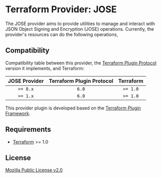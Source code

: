 # Terraform Provider: JOSE

The JOSE provider aims to provide utilities to manage and interact with JSON Object Signing and Encryption (JOSE) operations. Currently, the provider's resources can do the following operations,



## Compatibility

Compatibility table between this provider, the [Terraform Plugin Protocol](https://www.terraform.io/plugin/how-terraform-works#terraform-plugin-protocol)
version it implements, and Terraform:

| JOSE Provider | Terraform Plugin Protocol | Terraform |
|:-------------:|:-------------------------:|:---------:|
|   `>= 0.x`    |            `6.0`          | `>= 1.0`  |
|   `>= 1.x`    |            `6.0`          | `>= 1.0`  |


This provider plugin is developed based on the [Terraform Plugin Framework](https://developer.hashicorp.com/terraform/plugin/framework).


## Requirements

- [Terraform](https://developer.hashicorp.com/terraform/downloads) >= 1.0

## License

[Mozilla Public License v2.0](./LICENSE)